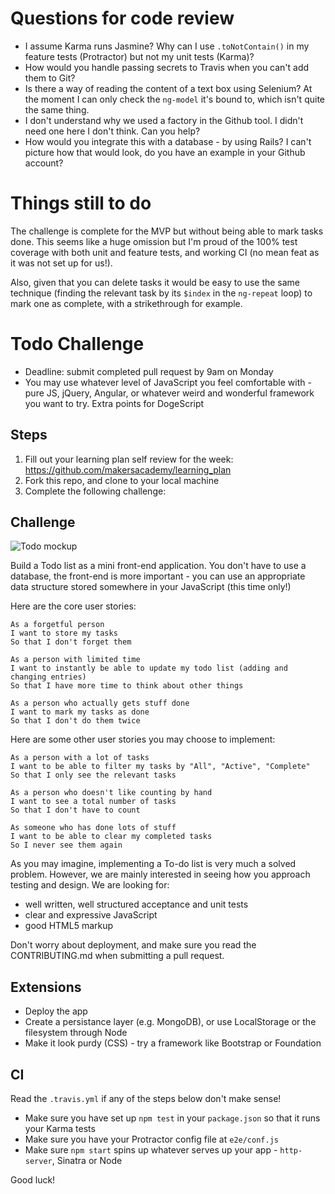 # Questions for code review
* I assume Karma runs Jasmine? Why can I use `.toNotContain()` in my feature tests (Protractor) but not my unit tests (Karma)?
* How would you handle passing secrets to Travis when you can't add them to Git?
* Is there a way of reading the content of a text box using Selenium? At the moment I can only check the `ng-model` it's bound to, which isn't quite the same thing.
* I don't understand why we used a factory in the Github tool. I didn't need one here I don't think. Can you help?
* How would you integrate this with a database - by using Rails? I can't picture how that would look, do you have an example in your Github account?

# Things still to do
The challenge is complete for the MVP but without being able to mark tasks done. This seems like a huge omission but I'm proud of the 100% test coverage with both unit and feature tests, and working CI (no mean feat as it was not set up for us!).

Also, given that you can delete tasks it would be easy to use the same technique (finding the relevant task by its `$index` in the `ng-repeat` loop) to mark one as complete, with a strikethrough for example.

# Todo Challenge

* Deadline: submit completed pull request by 9am on Monday
* You may use whatever level of JavaScript you feel comfortable with - pure JS, jQuery, Angular, or whatever weird and wonderful framework you want to try. Extra points for DogeScript

Steps
-------

1. Fill out your learning plan self review for the week: https://github.com/makersacademy/learning_plan
2. Fork this repo, and clone to your local machine
3. Complete the following challenge:

## Challenge

![Todo mockup](https://makersacademy.mybalsamiq.com/mockups/2914603.png?key=afabb09aef2901a2732515ae4349c1ec0458294b)

Build a Todo list as a mini front-end application. You don't have to use a database, the front-end is more important - you can use an appropriate data structure stored somewhere in your JavaScript (this time only!)

Here are the core user stories:

```
As a forgetful person
I want to store my tasks
So that I don't forget them

As a person with limited time
I want to instantly be able to update my todo list (adding and changing entries)
So that I have more time to think about other things

As a person who actually gets stuff done
I want to mark my tasks as done
So that I don't do them twice
```

Here are some other user stories you may choose to implement:

```
As a person with a lot of tasks
I want to be able to filter my tasks by "All", "Active", "Complete"
So that I only see the relevant tasks

As a person who doesn't like counting by hand
I want to see a total number of tasks
So that I don't have to count

As someone who has done lots of stuff
I want to be able to clear my completed tasks
So I never see them again
```

As you may imagine, implementing a To-do list is very much a solved problem. However, we are mainly interested in seeing how you approach testing and design. We are looking for:

* well written, well structured acceptance and unit tests
* clear and expressive JavaScript
* good HTML5 markup

Don't worry about deployment, and make sure you read the CONTRIBUTING.md when submitting a pull request.

## Extensions

* Deploy the app
* Create a persistance layer (e.g. MongoDB), or use LocalStorage or the filesystem through Node
* Make it look purdy (CSS) - try a framework like Bootstrap or Foundation

## CI

Read the `.travis.yml` if any of the steps below don't make sense!

* Make sure you have set up `npm test` in your `package.json` so that it runs your Karma tests
* Make sure you have your Protractor config file at `e2e/conf.js`
* Make sure `npm start` spins up whatever serves up your app - `http-server`, Sinatra or Node

Good luck!
